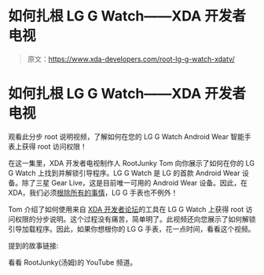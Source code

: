 # 如何扎根 LG G Watch——XDA 开发者电视

> 原文：<https://www.xda-developers.com/root-lg-g-watch-xdatv/>

# 如何扎根 LG G Watch——XDA 开发者电视

观看此分步 root 说明视频，了解如何在您的 LG G Watch Android Wear 智能手表上获得 root 访问权限！

在这一集里，XDA 开发者电视制作人 RootJunky Tom 向你展示了如何在你的 LG G Watch 上找到并解锁引导程序。LG G Watch 是 LG 的首款 Android Wear 设备。除了三星 Gear Live，这是目前唯一可用的 Android Wear 设备。因此，在 XDA，我们必须[根除所有的事情](http://www.xda-developers.com/android/this-is-why-xda-developers-com-roots-android-xda-developer-tv/)，LG G 手表也不例外！

Tom 介绍了如何使用来自 [XDA 开发者论坛](http://forum.xda-developers.com/showthread.php?t=2739102)的工具在 LG G Watch 上获得 root 访问权限的分步说明。这个过程没有痛苦，简单明了。此视频还向您展示了如何解锁引导加载程序。因此，如果你想根你的 LG G 手表，花一点时间，看看这个视频。

提到的故事链接:

看看 RootJunky(汤姆)的 YouTube 频道。